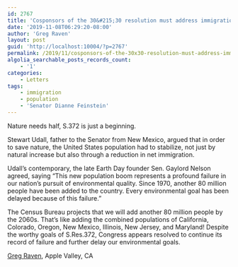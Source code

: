 ```yaml
---
id: 2767
title: 'Cosponsors of the 30&#215;30 resolution must address immigration if they want to save nature'
date: '2019-11-08T06:29:20-08:00'
author: 'Greg Raven'
layout: post
guid: 'http://localhost:10004/?p=2767'
permalink: /2019/11/cosponsors-of-the-30x30-resolution-must-address-immigration-if-they-want-to-save-nature/
algolia_searchable_posts_records_count:
    - '1'
categories:
    - Letters
tags:
    - immigration
    - population
    - 'Senator Dianne Feinstein'
---
```


Nature needs half, S.372 is just a beginning.

Stewart Udall, father to the Senator from New Mexico, argued that in order to save nature, the United States population had to stabilize, not just by natural increase but also through a reduction in net immigration.

Udall’s contemporary, the late Earth Day founder Sen. Gaylord Nelson agreed, saying “This new population boom represents a profound failure in our nation’s pursuit of environmental quality. Since 1970, another 80 million people have been added to the country. Every environmental goal has been delayed because of this failure.”

The Census Bureau projects that we will add another 80 million people by the 2060s. That’s like adding the combined populations of California, Colorado, Oregon, New Mexico, Illinois, New Jersey, and Maryland! Despite the worthy goals of S.Res.372, Congress appears resolved to continue its record of failure and further delay our environmental goals.

[Greg Raven](https://www.gregraven.org/), Apple Valley, CA
